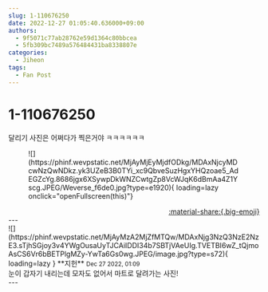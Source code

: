 ```yaml
---
slug: 1-110676250
date: 2022-12-27 01:05:40.636000+09:00
authors:
  - 9f5071c77ab28762e59d1364c80bbcea
  - 5fb309bc7489a576484431ba8338807e
categories:
  - Jiheon
tags:
  - Fan Post
---
```


# 1-110676250

<div class="post-container" markdown="1">
<div class="content-container md-sidebar__scrollwrap" markdown="1">

달리기 사진은 어쩌다가 찍은거야 ㅋㅋㅋㅋㅋㅋ
<figure markdown="1">
![](https://phinf.wevpstatic.net/MjAyMjEyMjdfODkg/MDAxNjcyMDcwNzQwNDkz.yk3UZeB3B0TYi_xc9QbveSuzHgxYHQzoae5_AdEGZcYg.8686jgx6XSywpDkWNZCwtgZp8VcWJqK6dBmAa4Z1Yscg.JPEG/Weverse_f6de0.jpg?type=e1920){ loading=lazy onclick="openFullscreen(this)"}
</figure>


</div>
</div>

<div style="text-align: right;" markdown="1">
<a href="https://weverse.io/fromis9/fanpost/1-110676250" style="text-align: right;">:material-share:{.big-emoji}</a>
</div>
---

<div class="comments-container md-sidebar__scrollwrap" markdown="1">
<div class="comment" markdown="1">
<div class='id-container' markdown="1">
![](https://phinf.wevpstatic.net/MjAyMzA2MjZfMTQw/MDAxNjg3NzQ3NzE2NzE3.sTjhSGjoy3v4YWgOusaUyTJCAiIDDI34b7SBTjVAeUIg.TVETBI6wZ_tQjmoAsCS6Vr6bBETPlgMZy-YwTa6Gs0wg.JPEG/image.jpg?type=s72){ loading=lazy }
**<span class="artist">지헌</span>** <small>Dec 27 2022, 01:09</small><br>
</div>
<div class='comment-body' markdown="1">
눈이 갑자기 내리는데 모자도 없어서 마트로 달려가는 사진!
</div>
</div>
</div>
---

